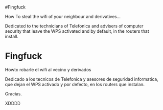 #Fingfuck

How To steal the wifi of your neighbour and derivatives...

Dedicated to the technicians of Telefonica and advisers of computer security that leave the WPS activated and by default, in the routers that install.


# Fingfuck
Howto robarle el wifi al vecino y derivados

Dedicado a los tecnicos de Telefonica y asesores de seguridad informatica,
que dejan el WPS activado y por defecto, en los routers que instalan. 

Gracias.

XDDDD
